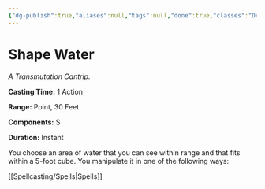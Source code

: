 ```yaml
---
{"dg-publish":true,"aliases":null,"tags":null,"done":true,"classes":"Druid, Sorcerer, Wizard,","spellLevel":0,"school":"Transmutation","source":"XGE","permalink":"/spells/shape-water/","dgHomeLink":false,"dgPassFrontmatter":true}
---
```


# Shape Water
*A Transmutation Cantrip.*

**Casting Time:** 1 Action

**Range:** Point, 30 Feet

**Components:** S 

**Duration:** Instant

You choose an area of water that you can see within range and that fits within a 5-foot cube. You manipulate it in one of the following ways:

[[Spellcasting/Spells|Spells]]